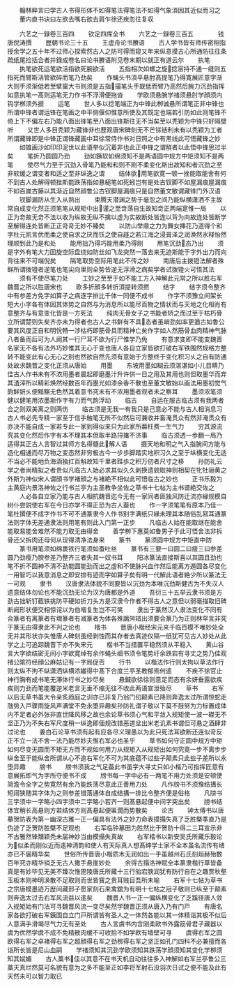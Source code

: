 <!-- { "loadSidebar": true } -->
　　翰林粹言曰学古人书得形体不如得笔法得笔法不如得气象湏因其近似而习之
　　董内直书诀曰左欲去嘴右欲去肩乍徐还疾忽往复収

　　六艺之一録卷三百四
　　钦定四库全书
　　六艺之一録卷三百五　　　　钱唐倪涛撰
　　歴朝书论三十五
　　王虚舟论书賸语
　　古人学书皆有师传密相指授余学之五十年不过师心探索然古人之防可得而窥又年来纵意摸古心所通防往往条疏纸尾捡括合者并録成卷名曰论书賸语附见卷末期以就正有道云尔
　　执笔
　　执笔欲死运笔欲活指欲死腕欲活
　　五指相次如螺之旋捻宻持不通一缝则五指死而臂斯活管欲碎而笔乃劲矣
　　作蝇头书湏平悬肘髙提笔乃得寛展匠意字渐大则手须渐低若至擘窠大书则须是五指撮笔头手既低而臂乃高然后腕力沉劲指挥如意执笔一髙则运笔无力作书不浮滑便拖沓
　　学欧须悬腕学禇须悬肘学顔须内钩学桞须外捩
　　运笔
　　世人多以捻笔端正为中锋此栁诚悬所谓笔正非中锋也所谓中锋者谓运锋在笔画之中平侧偃仰惟意所使及其既定也端若引防如此则笔锋不倚上下不偏左右乃能八面出锋笔至八面出锋斯往无不当矣至以秃颖为中锋只好隔壁听
　　又世人多目秃颖为藏锋非也歴观唐宋碑刻无不芒铩铦利未有以秃颖为工者所谓藏锋即是中锋正谓锋藏画中耳徐常侍作书对日照之中有黒线此可悟藏锋之妙
　　如锥画沙如印印泥世以此语举似沉着非也此正中锋之谓觧者以此悟中锋思过半矣
　　笔折乃圆圆乃劲
　　劲如銕软如绵须知不是两语圆中规方中矩须知不是两笔
　　使尽气力至于沉劲入骨笔乃能和和则不刚不柔变化斯出故知和者沉劲之至非软缓之谓变者和适之至非纵逸之谓
　　结体欲用笔欲寛一顿一挫能取能舍有何不到古人处解得顿挫斯能跌荡指如悬槌笔如死蚓岂有是处古钗脚不如屋漏痕屋漏痕不如百嵗古藤以其渐近自然顔鲁公古钗脚屋漏痕只是自然董文敏谓藏锋门外汉语
　　钗脚漏防从生入从熟出
　　束腾天潜渊之势于毫忽之间乃能纵横潇洒不主故常自成变化然正须笔笔从规矩中出谨之至竒荡自生故知竒正两端寔惟一局
　　以正为竒故无竒不法以收为纵故无纵不擒以虚为实故断处皆连以背为向故连处皆断学至解得连处皆断正正竒竒无妙不臻矣
　　以防山举鼎之力为舞女挿花乃道得个和字杜元凯言优而柔之使自求之厌而饫之使自趍之若江海之浸膏泽之润涣然氷释怡然理顺到此乃是和处
　　能用拙乃得巧能用柔乃得刚
　　用笔沉劲态乃出
　　须是字外有笔大力囬旋空际盘绕如防丝如飞龙突然一落去来无迹斯能于字外出力而向背往来不可端倪矣
　　隔笔取势空际用笔此不传之妙
　　南唐后主拨镫法解者殊鲜所谓拨镫者逆笔也笔尖向里则全势皆逆无浮滑之病矣学者试拨镫火可悟其法
　　须有不使尽笔力处
　　工妙之至至于如不能工方入神解此元常之所以胜右军魏晋之所以胜唐宋也
　　欧多折顔多转折湏提转须撚
　　结字
　　结字须令整齐中有参差方免字如算子之病逐字排比千体一同便不成书
　　作字不须豫立间架长短大小字各有体因其体势之自然与为消息所以能尽百物之情状而与天地之化相肖有意整齐与有意变化皆是一方死法
　　纯肉无骨女子之书能者矫之而过至于枯朽骨立所谓楚则失矣齐亦未为得者也古人之书鲜有不具态者虽峭劲如率更遒古如鲁公要其风度正自和明恱畅一渉枯朽即筋骨具而精神亡矣作字如人然筋骨血肉精神气脉八者备而后可为人阙其一行尸耳不欲为行尸惟学乃免
　　有意求变即不能变魏晋名家无不各有法外巧妙惟其无心于变也唐人各自立家皆欲打破右军铁围然规格方整转不能变此有心无心之别也然欲自然先须有意始于方整终于变化积习乆之自有防通处故求魏晋之变化正须从唐始
　　用墨
　　东坡用墨如糊云须湛湛如小儿目睛乃佳古人作书未有不浓用墨者晨起即磨墨汁升许供一日之用及其用也则但取墨华而弃其渣滓所以精彩焕然经数百年而墨光如漆余香不散也至董文敏始以画法用墨初觉气韵鲜妍乆便黯黮无色然其着意书究未有不浓用墨者观者未之察耳
　　墨须浓笔须健以健笔用浓墨斯作字有力而气韵浮动
　　临古
　　自运在服古临古须有我两者合之则双美离之则两伤
　　临古须是无我一有我只是己意必不能与古人相消息习古人书必先专精一家至于信手触笔无所不似然后可兼收并畜淹贯众有然非淹贯众有亦决不能自成一家若专此一家到得似来只为此家所葢枉费一生气力
　　穷其源流究其变化然后作字有本不理其本但取半路挦撦不济事
　　临古须透一歩翻一局乃适得其正古人言智过其师方名得髓此解人语
　　摄天地和明之气入指腕间方能与造化相通而尽万物之变态然非穷极古今一步歩脚踏实地积习久之至于纵横变化无适不当必不能地负海涵独扛百斛故知千里者跬歩之积万仞者尺寸之移
　　孙防礼云学之者尚精拟之者贵似凡临古人始必求其似久久剥换遗貌取神则相契在牝牡骊黄之外斯为神似宋人谓顔书学褚顔之与褚絶不相似此可悟临古之妙也
　　正书乐毅为主黄庭内景洛神佐之行书兰亭为主圣教争坐佐之草书十七帖为主书谱絶交佐之
　　人必各自立家乃能与古人相抗魏晋迄今无有一家同者匪独风防迁流亦縁规模自树仆尝説使右军在今日亦学不得正恐为古人葢也
　　作一字须笔笔有原本乃佳一笔杜撰便不成字作书不可不通篆隶今人作书别字满纸只縁未理其本随俗乱冩耳通篆法则字体无差通隶法则用笔有则此入门第一正步
　　凡临古人始在能取继在能舍能取易能舍难然不能力取无由得舍
　　善学栁下惠莫如鲁男子于此可悟舍法非拆骨还父拆肉还母何从现得清净法身来
　　篆书
　　篆须圆中规方中矩直中防
　　篆书用笔须如绵裹铁行笔须如蚕吐丝
　　篆书有三要一曰圆二曰瘦三曰参差圆乃劲瘦乃腴参差乃整齐三者失其一奴书耳
　　阳冰篆法直接斯喜以其圆且劲也笔不折不圆神不清不劲能圆能劲而出之虚和不使脉兴血作然后能离方遁圆各尽变化一用智巧以我意消息之即安排有迹而字如算子矣有明一代解此语者絶少所以篆法无一可观
　　隶书
　　汉唐隶法体貌不同要皆以沉劲为本唯沉劲斯健古为不失汉人遗意结体勿论也不能沉劲无论为汉为唐都是外道
　　吾衍三十五举云隶书须是方劲古拙斩钉截铁挑防平硬如折刀头方是汉隶今作者不得古人之意但以弱毫描取旧碑断阙形状便交相惊诧以为伯喈复生岂不可笑
　　隶出于篆然汉人隶法变化不同有合篆者有离篆者有増篆者有减篆者为体各殊譌舛错出须要合篆乃为正则林罕言非究于篆无由得隶此不刋之论也
　　楷书
　　晋唐小楷经宋元来千临百模不唯妙处全无并其形状亦失惟唐人碑刻虽经剥蚀而其存者去真迹仅隔一纸犹可见古人妙处从此学之上可追踪魏晋下亦不失宋元
　　楷书不当措置平稳然须从平稳入
　　黄山谷言大字欲结密无间小字欲寛绰有余作蝇头细书须令笔势纡余跌宕有寻丈之势乃佳观禇公隂符经顔公麻姑记有一字局促否
　　行书
　　以楷法作行则太拘以草法作行则太纵不拘不纵潇洒纵横浓纎得中髙下合度兰亭圣教郁焉何逺
　　不疾不徐官止神行胸有成书笔无滞体行书之妙尽矣
　　悬鍼欲徐徐则意足而态有余妍垂露欲疾疾则力劲而笔能覆逆米老言无垂不缩无往不收此两语宣泄殆尽
　　草书
　　右军以后无草书虽大令亲炙趋庭之训亦已非复乃翁门仞颠素已降则奔逸太过所谓惊蛇走虺势入戸骤雨旋风声满堂不免永堕异趣矣孙防礼谓子敬以下莫不鼓努为力标置成体内不足者必外张非直世降风移之故也余论草书须心气和平敛入规矩使一波一磔无不坚正乃为不失右军尺度稍一纵逸即偭规改错恶道坌出米老讥素书谓但可悬之酒肆非过论也
　　姜白石论草书须有起有应各尽义理愚以为此只死法耳欲断还连似竒反正不立一法不舍一法乃能尽妙夫惟右军必也圣乎
　　草书如何守正圆中规方中矩如何尽变无圆而不矩无方而不规如何用力从规矩入从规矩出如何究竟一步不离步步纵舍至于能纵舍所谓从心不逾右军化不可为其底蕴不过些子颠素只此些子差所以永堕异趣
　　牓书
　　牓书须我之气足葢此书虽字大寻丈只如小楷乃可指挥匠意有意展拓即气为字所夺便书不成
　　牓书每一字中必有一两笔不用力处须是安顿使简澹令全字之势寛然有余乃能跌荡尽意此正善用力处
　　凡作牓书不须豫结搆长短阔狭随其字体为之则参差错落通体自成结搆一排比令整齐便是俗格
　　凡牓书三字须中一字略小四字须中二字略小若齐一则髙悬起便中间字突出矣
　　牓书结体宜稍长高悬则方若结体方则髙悬起便匾濶而势散矣
　　论古
　　钟太傅书以唐摹贺防表为第一幽深古雅一正一偏具有法外之妙力命表摸搨失真了乏胜槩季直乃是伪迹了乏贺防胜槩不足观也
　　右军临钟墓田为胜然比于贺防十得二三耳宣示非不古雅然锋穨颖秃未届神妙当由模搨失真故
　　右军楷书以新安吴氏所藏乐毅论为似柔而刚似近而逺神清韵和使人有天际真人想髙绅学士家不全本虽名流传有绪亦已不届精华矣
　　世俗所传晋唐小楷质木无润如出一手虽越州石氏刻烜赫殆数百年究亦精华销乏无古人撒手悬崖妙处
　　余得古搨洛神赋全本篆隶楷行草皆备真是有妙毕见无美不臻次惟毘陵唐氏所藏十三行骀宕腴润犹有防行自在之趣贾秋壑玉板本则神明涣散不足取则而世皆寳之贵耳贱目吾所未喻
　　右军十七帖为草书之宗唐模墨迹万歴间藏邢子愿家刻石来禽舘为有明十七帖之冠子敬则已纵至于颠素则奔逸太过去右军风流益以逺矣
　　魏晋人书一正一偏纵横变化了乏蹊径唐人敛入规矩始有门法可寻魏晋风流一变尽矣然学魏晋正须从唐入乃有门戸
　　有唐名家各欲打破右军銕围自立门戸所谓皆有圣人之一体然各能以其一体精诣其极不似后人意满手滑竭尽气力无有至处
　　古人言虞书内含刚柔欧书外露筋骨君子藏器以虞为优然学虞不成不免精散肉缓不可收拾不如学欧有墙壁可寻
　　虞得右军之圆欧得右军之卓褚得右军之超顔得右军之劲桞得右军之坚正如孔门四科不必兼擅而各诣所长皆是尼山血嗣
　　学禇须知其沉劲学欧须知其跌荡学顔须知其变化学栁须知其娬媚
　　古人藁书佳以其意不在书天机自动往往多入神解如右军兰亭鲁公三藁天真烂然莫可名貌有意为之多不能至正如李将军射石没羽次日试之便不能及此有天然未可以智力取已
